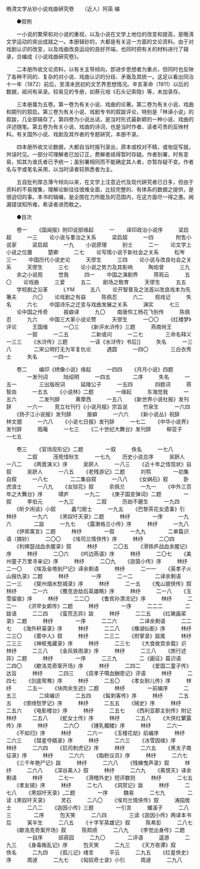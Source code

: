 <!-- { "loadSidebar": true } -->
晩清文学丛钞小说戏曲硏究卷　　（近人）阿英 编 

　　●叙例 

　　一小说的繁荣和对小说的重视，以及小说在文学上地位的改变和提高，是晚淸文学运动的突出成就之一。本册辑钞的，大都是有关这一方面的文论资料。由于对戏剧认识的改变，以及戏曲改良运动的良好开端，也同时把有关的材料进行了辑录，合编成《小说戏曲硏究卷》。 

　　二本册所收文论资料，以有关主导倾向，卽进步思想者为重点，但同时也反映了各种不同的、复杂的对小说、戏曲认识的分歧、矛盾及其统一。这足以看出同治十一年（1872）前后，至淸末民初的文艺界思想情况。辛亥革命（1911）以后的数据，祗间有采录。较易见的专册，如蔡元培《石头记索隐》等，未加录存。 

　　三本册厘为五卷。第一卷为有关小说、戏曲的论著。第二卷为有关小说、戏曲和期刊的叙启。第三卷为有关小说、戏剧专书的叙跋评论，特别是「林译小说」的叙跋，几全部辑存了。第四卷为小说丛话，是当时形式最新颖的一种小说、戏曲的评述随笔。第五卷为有关小说、戏曲的诗词，也是当时作者、读者可贵的反映材料。有关国外小说、戏剧及其作者的专题硏究，本册不录。 

　　四本册所收文论数据，大都自当时报刊录出，原本或校对不精，或匆促写就，舛误时见。一部分可理解者已加订正，费解者祗得暂时存疑。作者别署，时有变易，知其为谁氏者已予统一；虽别署相同而不能确定其人者，亦暂存疑不变。作者名与字或笔名采用，以当时读者较熟悉者为主。 

　　五自批判厚古薄今倾向以来，在文学上注意近代及现代硏究者已日多，但由于资料的不易搜集，理解论断往往很难全面，比较完整的、有体系的数据之提供，是很迫切的事。本书的辑编，是企图在力所能及的范围内，在这方面尽一得之愚。阙漏错误知所难，希读者进而敎之。 

　　●目次 

　　卷一 
　　《国闻报》附印说部缘起　　　一 
　　译印政治小说序　　　梁启超　　　一三 
　　论小说与羣治之关系　　　梁启超　　　一四 
　　　　附吿小说家　　　梁启超　　　一九 
　　小说原理　　　别士　　　二一 
　　论文学上小说之位置　　　楚卿　　　二七 
　　论写情小说于新社会之关系　　　松岑　　　三一 
　　中国历代小说史论　　　天僇生　　　三四 
　　论小说与改良社会之关系　　　天僇生　　　三七 
　　论小说之势力及其影响　　　陶佑曾　　　三九 
　　余之小说观　　　觉我　　　四一 
　　中国之演剧界　　　蒋观云　　　五〇 
　　论戏曲　　　三爱　　　五二 
　　剧场之敎育　　　天僇生　　　五五 
　　学校剧之沿革　　　LYM　　　五八 
　　论开智普及之法首以改良戏本为先　　　箸夫　　　六〇 
　　论戏剧之有益　　　陈佩忍　　　六二 
　　观戏记　　　失名　　　六七 
　　中国诗乐之迁变与戏曲发展之关系　　　渊实　　　七三 
　　论中国之传奇　　　报癖译　　　九〇 
　　南唐伶工杨花飞别传　　　陈佩忍　　　九六 
　　中国三大家小说论赞　　　天僇生　　　一〇〇 
　　《红楼梦》评论　　　王国维　　　一〇三 
　　《新评水浒传》三题　　　燕南尙王 
　　　　一叙　　　一二五 
　　　　二新或问　　　一二七 
　　　　三命名释义　　　一三三 
　　《水浒传》三题 
　　　　一读《水浒传》书后]]　　　失名　　　一三八 
　　　　二宋公明打无为军复仇论　　　遇圆　　　一四〇 
　　　　三白衣秀士　　　失名　　　一四一 

　　卷二 
　　编印《绣像小说》缘起　　　一四四 
　　《月月小说》四题 
　　　　一发刊词　　　陆绍明　　　一四五 
　　　　二序　　　失名　　　一五一 
　　　　三出版祝词　　　延陵公子　　　一五四 
　　　　四题词　　　蒋智由　　　一五五 
　　《小说林》二题 
　　　　一缘起　　　东海觉我　　　一五六 
　　　　二发刊辞　　　黄摩西　　　一五八 
　　《新世界小说社报》发刊辞　　　一六一 
　　竞立社刊行《小说月报》宗旨说　　　竹泉生　　　一六四 
　　《扬子江小说报》发刊辞　　　报癖　　　一六六 
　　《新小说丛》祝辞　　　林文骢　　　一六八 
　　《小说七日报》发刊辞　　　一七二 
　　《中华小说界》发刊辞　　　甁庵　　　一七三 
　　《二十世纪大舞台》发刊辞　　　柳亚子　　　一七五 

　　卷三 
　　《官场现形记》二题 
　　　　一叙　　　佚名　　　一七八 
　　　　二叙　　　茂苑惜秋生　　　一七九 
　　历史小说总序　　　吴趼人　　　一八二 
　　《两晋演义》序　　　吴趼人　　　一八三 
　　《近十年之怪现状》自叙　　　吴趼人　　　一八五 
　　《老残游记》二题　　　刘鹗 
　　　　一初集自叙　　　一八七 
　　　　二二集自叙　　　一八八 
　　《女娲石》叙　　　卧虎浪士　　　一八九 
　　《女狱花》叙　　　俞佩兰　　　一九一 
　　《中外三百年之大舞台》序　　　啸庐　　　一九二 
　　《庚子国变弹词》二题 
　　　　一叙　　　李伯元　　　一九三 
　　　　二叙　　　历劫不磨生　　　一九四 
　　《昕夕闲谈》小叙　　　蠡勺居士　　　一九五 
　　《巴黎茶花女遗事》引　　　林纾　　　一九六 
　　《黑奴吁天录》二题　　　林纾 
　　　　一序　　　一九六 
　　　　二跋　　　一九七 
　　《露潄格兰小传》序　　　林纾　　　一九八 
　　《伊索寓言》二题　　　林纾 
　　　　一叙　　　一九九 
　　　　二单篇识语（摘钞）　　　二〇〇 
　　《埃司兰情侠传》序　　　林纾　　　二〇四 
　　《利俾瑟战血余腥录》叙　　　林纾　　　二〇五 
　　《滑铁庐战血余腥记》序　　　林纾　　　二〇六 
　　《吟边燕语》序　　　林纾　　　二〇七 
　　《美州童子万里寻亲记》序　　　林纾　　　二〇九 
　　《迦茵小传》序　　　林纾　　　二一〇 
　　《埃及金塔剖尸记》译余剩语　　　林纾　　　二一一 
　　《英孝子火山报仇录》二题　　　林纾 
　　　　一序　　　二一二 
　　　　二译余剩语　　　二一三 
　　《斐州烟水愁城录》序　　　林纾　　　二一五 
　　《鬼山狼侠传》叙　　　林纾　　　二一六 
　　《撒克逊劫后英雄略》序　　　林纾　　　二一八 
　　《玉雪留痕》序　　　林纾　　　二二〇 
　　《鲁宾孙漂流记》序　　　林纾　　　二二一 
　　《洪罕女郞传》二题　　　林纾 
　　　　一序　　　二二二 
　　　　二跋语　　　二二四 
　　《蛮荒志异》跋　　　林纾　　　二二五 
　　《红礁画桨录》二题　　　林纾 
　　　　一序　　　二二六 
　　　　二译余剩语　　　二二七 
　　《海外轩渠录》序　　　林纾　　　二二八 
　　《橡湖仙影》序　　　林纾　　　二三〇 
　　《雾中人》叙　　　林纾　　　二三二 
　　《拊掌录》跋尾　　　林纾　　　二三三 
　　《神枢鬼藏录》序　　　林纾　　　二三七 
　　《大食故宫余载》识　　　林纾　　　二三八 
　　《金风铁雨录》序　　　林纾　　　二三八 
　　《旅行述异》二题　　　林纾 
　　　　一序　　　二三九 
　　　　二《画征》篇识语　　　二四〇 
　　《歇洛克奇案开场》序　　　林纾　　　二四二 
　　《爱国二童子传》达旨　　　林纾　　　二四三 
　　《双孝子噀血酬恩记》评语　　　林纾　　　二四七 
　　《剑底鸳鸯》序　　　林纾　　　二五〇 
　　《孝女耐儿传》序　　　林纾　　　二五一 
　　《块肉余生述》二题　　　林纾 
　　　　一前编序　　　二五三 
　　　　二续编识　　　二五四 
　　《髯刺客传》序　　　林纾　　　二五五 
　　《恨绮愁罗记》序　　　林纾　　　二五五 
　　《贼史》序　　　林纾　　　二五六 
　　《电影楼台》序　　　林纾　　　二五七 
　　《西利亚郡主别传》附记　　　林纾　　　二五八 
　　《蛇女士传》序　　　林纾　　　二五八 
　　《大侠红蘩露传》序　　　林纾　　　二六〇 
　　《锺乳髑髅》序　　　林纾　　　二六一 
　　《不如归》序　　　林纾　　　二六一 
　　《玉楼花劫》前编序　　　林纾　　　二六三 
　　《彗星夺婿录》序　　　林纾　　　二六三 
　　《冰雪因缘》序　　　林纾　　　二六四 
　　《玑司刺虎记》序　　　林纾　　　二六五 
　　《黑太子南征录》序　　　林纾　　　二六六 
　　《脂粉议员》序　　　林纾　　　二六七 
　　《三千年艳尸记》跋　　　林纾　　　二六八 
　　《残蝉曳声录》叙　　　林纾　　　二六八 
　　《深谷美人》叙　　　林纾　　　二六九 
　　《离恨天》译余剩语　　　林纾　　　二七一 
　　《滑稽外史》短评数则　　　林纾　　　二七五 
　　《孝友镜》序　　　林纾　　　二七八 
　　《洞冥记》跋　　　林纾　　　二七八 
　　《黑奴吁天录》_二题 
　　　　一序　　　魏易　　　二七九 
　　　　二读《黑奴吁天录》　　　灵石　　　二八〇 
　　《埃司兰情侠传》叙　　　涛园居士　　　二八二 
　　《迦因小传》三题 
　　　　一引言　　　蟠溪子　　　二八三 
　　　　二序　　　包天笑　　　二八四 
　　　　三读《迦因小传》两译本书后　　　寅半生　　　二八五 
　　《十字军英雄记》叙　　　陈希彭　　　二八七 
　　《歇洛克奇案开场》叙　　　陈熙绩　　　二八九 
　　《李觉出身传》二题 
　　　　一自序　　　邱菽园　　　二九〇 
　　　　二评语　　　遥游　　　二九三 
　　《身毒叛乱记》序　　　包天笑　　　二九三 
　　《天方夜谭》叙　　　佚名　　　二九四 
　　《孤儿记》绪言　　　平云　　　二九五 
　　《红星佚史》序　　　周逴　　　二九七 
　　《匈奴奇士录》小引　　　周逴　　　二九八 
